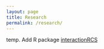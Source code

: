 ```yaml
---
layout: page
title: Research
permalink: /research/
---
```


temp.
Add R package [interactionRCS](https://cran.r-project.org/web/packages/interactionRCS/vignettes/vignette.html)